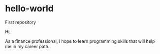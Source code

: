 # hello-world
First repository

Hi,

As a finance professional, I hope to learn programming skills that will help me in my career path. 
